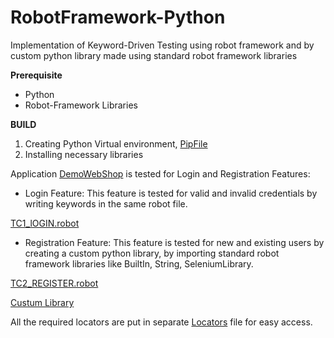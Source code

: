 # RobotFramework-Python
Implementation of Keyword-Driven Testing using robot framework and by custom python library made using standard robot framework libraries

**Prerequisite**

- Python 
- Robot-Framework Libraries

**BUILD**

1. Creating Python Virtual environment, [PipFile](https://github.com/robinch93/RobotFramework-Python/blob/master/Pipfile)
2. Installing necessary libraries 

Application  [DemoWebShop](http://demowebshop.tricentis.com/) is tested for Login and Registration Features:

- Login Feature: This feature is tested for valid and invalid credentials by writing keywords in the same robot file. 

[TC1_lOGIN.robot](https://github.com/robinch93/RobotFramework-Python/blob/master/TestCases/TC1_LOGIN.robot)

- Registration Feature: This feature is tested for new and existing users by creating a custom python library, by importing standard robot framework libraries like BuiltIn, String, SeleniumLibrary. 

[TC2_REGISTER.robot](https://github.com/robinch93/RobotFramework-Python/blob/master/TestCases/TC2_REGISTER.robot)

[Custum Library](https://github.com/robinch93/RobotFramework-Python/tree/master/Resources/CustomLib.py)


All the required locators are put in separate [Locators](https://github.com/robinch93/RobotFramework-Python/blob/master/Resources/Elements.py) file for easy access. 


